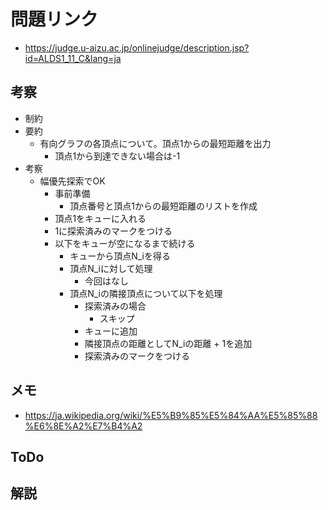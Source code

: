 # 問題リンク
- https://judge.u-aizu.ac.jp/onlinejudge/description.jsp?id=ALDS1_11_C&lang=ja

## 考察
- 制約
- 要約
    - 有向グラフの各頂点について。頂点1からの最短距離を出力
        - 頂点1から到達できない場合は-1
- 考察
    - 幅優先探索でOK
        - 事前準備
            - 頂点番号と頂点1からの最短距離のリストを作成
        - 頂点1をキューに入れる
        - 1に探索済みのマークをつける
        - 以下をキューが空になるまで続ける
            - キューから頂点N_iを得る
            - 頂点N_iに対して処理
                - 今回はなし
            - 頂点N_iの隣接頂点について以下を処理
                - 探索済みの場合
                    - スキップ
                - キューに追加
                - 隣接頂点の距離としてN_iの距離 + 1を追加
                - 探索済みのマークをつける


## メモ
- https://ja.wikipedia.org/wiki/%E5%B9%85%E5%84%AA%E5%85%88%E6%8E%A2%E7%B4%A2

## ToDo

## 解説